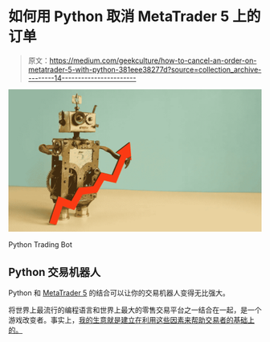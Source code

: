 # 如何用 Python 取消 MetaTrader 5 上的订单

> 原文：<https://medium.com/geekculture/how-to-cancel-an-order-on-metatrader-5-with-python-381eee38277d?source=collection_archive---------14----------------------->

![](img/a38123b399fdde6020cc28d7e902d971.png)

Python Trading Bot

## Python 交易机器人

Python 和 [MetaTrader 5](https://www.metatrader5.com/) 的结合可以让你的交易机器人变得无比强大。

将世界上最流行的编程语言和世界上最大的零售交易平台之一结合在一起，是一个游戏改变者。事实上，[我的生意就是建立在利用这些因素来帮助交易者的基础上的。](https://www.creativeappnologies.com/)